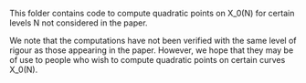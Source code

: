 This folder contains code to compute quadratic points on X_0(N) for certain levels N not considered in the paper.

We note that the computations have not been verified with the same level of rigour as those appearing in the paper.
However, we hope that they may be of use to people who wish to compute quadratic points on certain curves X_0(N).
